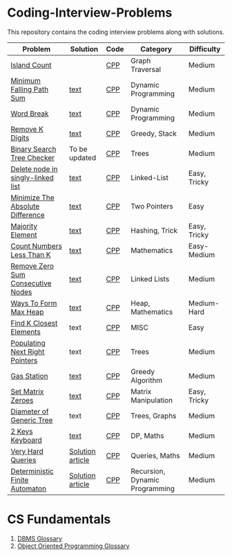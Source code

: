 # Coding-Interview-Problems
This repository contains the coding interview problems along with solutions.

| Problem       | Solution | Code | Category | Difficulty |
|---------------|----------|------|----------|------------|
| [Island Count](Island%20Count) | | [CPP](Island%20Count/solution.cpp) | Graph Traversal | Medium |
| [Minimum Falling Path Sum](Minimum%20Falling%20Path%20Sum) | [text](Minimum%20Falling%20Path%20Sum/solution.txt) | [CPP](Minimum%20Falling%20Path%20Sum/solution.cpp) | Dynamic Programming | Medium |
| [Word Break](Word%20Break) | [text](Word%20Break/solution.txt) | [CPP](Word%20Break/solution.cpp) | Dynamic Programming | Medium |
| [Remove K Digits](Remove%20K%20Digits) | [text](Remove%20K%20Digits/solution.txt) | [CPP](Remove%20K%20Digits/solution.cpp) | Greedy, Stack | Medium |
| [Binary Search Tree Checker](BST%20Checker) | To be updated | [CPP](BST%20Checker/solution.cpp) | Trees | Medium |
| [Delete node in singly-linked list](Linked%20List/Delete%20Node/) | [text](Linked%20List/Delete%20Node/solution.txt) | [CPP](Linked%20List/Delete%20Node/solution.cpp) | Linked-List | Easy, Tricky |
| [Minimize The Absolute Difference](Minimize%20The%20Absolute%20Difference/) | [text](Minimize%20The%20Absolute%20Difference/solution.txt) | [CPP](Minimize%20The%20Absolute%20Difference/solution.cpp) | Two Pointers | Easy |
| [Majority Element](Majority%20Element/) | [text](Majority%20Element/solution.txt) | [CPP](Majority%20Element/solution.cpp) | Hashing, Trick | Easy, Tricky |
| [Count Numbers Less Than K](Count%20Numbers%20Less%20Than%20K/) | [text](Count%20Numbers%20Less%20Than%20K/solution.txt) | [CPP](Count%20Numbers%20Less%20Than%20K/solution.cpp) | Mathematics | Easy-Medium |
| [Remove Zero Sum Consecutive Nodes](Linked%20List/Remove%20Zero%20Sum%20Consecutive%20Nodes/) | [text](Linked%20List/Remove%20Zero%20Sum%20Consecutive%20Nodes/solution.txt) | [CPP](Linked%20List/Remove%20Zero%20Sum%20Consecutive%20Nodes/solution.cpp) | Linked Lists | Medium |
| [Ways To Form Max Heap](Ways%20To%20Form%20Max%20Heap/) | [text](Ways%20To%20Form%20Max%20Heap/solution.txt) | [CPP](Ways%20To%20Form%20Max%20Heap/solution.cpp) | Heap, Mathematics | Medium-Hard |
| [Find K Closest Elements](Find%20K%20Closest%20Elements/) | text | [CPP](Find%20K%20Closest%20Elements/solution.cpp) | MISC | Easy |
| [Populating Next Right Pointers](Populating%20Next%20Right%20Pointers/) | text | [CPP](Populating%20Next%20Right%20Pointers/solution.cpp) | Trees | Medium |
| [Gas Station](Gas%20Station/) | [text](Gas%20Station/solution.txt) | [CPP](Gas%20Station/solution.cpp) | Greedy Algorithm | Medium |
| [Set Matrix Zeroes](Set%20Matrix%20Zeroes/) | [text](Set%20Matrix%20Zeroes/solution.txt) | [CPP](Set%20Matrix%20Zeroes/solution_constant_space.cpp) | Matrix Manipulation | Easy, Tricky |
| [Diameter of Generic Tree](Diameter%20of%20Generic%20Tree) | text | [CPP](Diameter%20of%20Generic%20Tree/solution.cpp) | Trees, Graphs | Medium |
| [2 Keys Keyboard](2%20Keys%20Keyboard) | [text](2%20Keys%20Keyboard/solution.txt) | [CPP](2%20Keys%20Keyboard/solution.cpp) | DP, Maths | Medium |
| [Very Hard Queries](Very%20Hard%20Queries) | [Solution article](Very%20Hard%20Queries/solution.md) | [CPP](Very%20Hard%20Queries/solution.cpp) | Queries, Maths | Medium |
| [Deterministic Finite Automaton](Deterministic%20Finite%20Automaton/) | [Solution article](Deterministic%20Finite%20Automaton/solution.md) | [CPP](Deterministic%20Finite%20Automaton/solution.cpp) | Recursion, Dynamic Programming | Medium |

# CS Fundamentals

1. [DBMS Glossary](CS%20Fundamentals/DBMS.txt)
2. [Object Oriented Programming Glossary](CS%20Fundamentals/OOPs.txt)